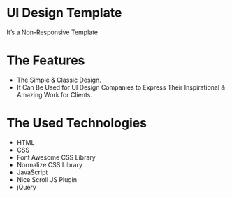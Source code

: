 # UI Design Template
It’s a Non-Responsive Template

# The Features
* The Simple & Classic Design.
* It Can Be Used for UI Design Companies to Express Their Inspirational & Amazing Work for Clients.

# The Used Technologies
* HTML
* CSS
* Font Awesome CSS Library
* Normalize CSS Library
* JavaScript
* Nice Scroll JS Plugin
* jQuery
